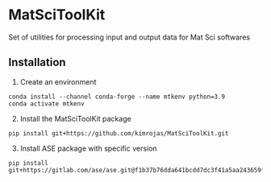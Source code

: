 # MatSciToolKit
Set of utilities for processing input and output data for Mat Sci softwares


## Installation

1. Create an environment
```
conda install --channel conda-forge --name mtkenv python=3.9
conda activate mtkenv
```

2. Install the MatSciToolKit package
```
pip install git+https://github.com/kimrojas/MatSciToolKit.git
```

3. Install ASE package with specific version
```
pip install git+https://gitlab.com/ase/ase.git@f1b37b76dda641bcdd7dc3f41a5aa243659f4a99
```
